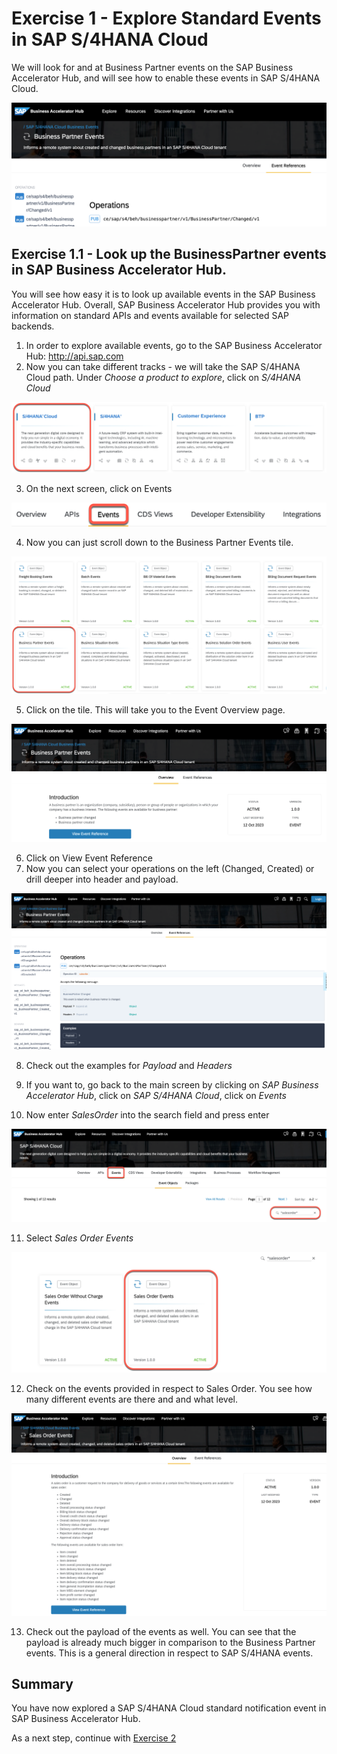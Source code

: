 # Exercise 1 - Explore Standard Events in SAP S/4HANA Cloud

We will look for and at Business Partner events on the SAP Business Accelerator Hub, and will see how to enable these events in SAP S/4HANA Cloud. 

![Pic 1](/./images/ex1-1.png)

## Exercise 1.1 - Look up the BusinessPartner events in SAP Business Accelerator Hub.

You will see how easy it is to look up available events in the SAP Business Accelerator Hub. Overall, SAP Business Accelerator Hub provides you with information on standard APIs and events available for selected SAP backends.

1. In order to explore available events, go to the SAP Business Accelerator Hub: http://api.sap.com
2. Now you can take different tracks - we will take the SAP S/4HANA Cloud path. Under *Choose a product to explore*, click on *S/4HANA Cloud*

![Pic 2](/./images/ex1-2.png)

3. On the next screen, click on Events

![Pic 3](/./images/ex1-3.png)

4. Now you can just scroll down to the Business Partner Events tile.

![Pic 4](/./images/ex1-4.png)

5. Click on the tile. This will take you to the Event Overview page.

![Pic 5](/./images/ex1-5.png)

6. Click on View Event Reference
7. Now you can select your operations on the left (Changed, Created) or drill deeper into header and payload. 

![Pic 6](/./images/ex1-6.png)

8. Check out the examples for *Payload* and *Headers*

9. If you want to, go back to the main screen by clicking on *SAP Business Accelerator Hub*, click on *SAP S/4HANA Cloud*, click on *Events*

10. Now enter *SalesOrder* into the search field and press enter

![Pic 7](/./images/ex1-7.png)

11. Select *Sales Order Events*

![Pic 8](/./images/ex1-8.png)

12. Check on the events provided in respect to Sales Order. You see how many different events are there and and what level.

![Pic 9](/./images/ex1-9.png)

13. Check out the payload of the events as well. You can see that the payload is already much bigger in comparison to the Business Partner events. This is a general direction in respect to SAP S/4HANA events.
    
## Summary

You have now explored a SAP S/4HANA Cloud standard notification event in SAP Business Accelerator Hub.

As a next step, continue with [Exercise 2](../ex2/README.md)

